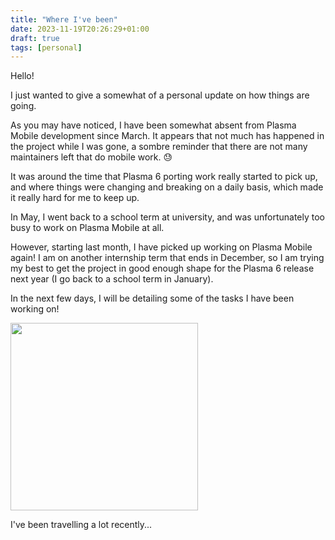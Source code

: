 ```yaml
---
title: "Where I've been"
date: 2023-11-19T20:26:29+01:00
draft: true
tags: [personal]
---
```


Hello!

I just wanted to give a somewhat of a personal update on how things are going.

As you may have noticed, I have been somewhat absent from Plasma Mobile development since March. It appears that not much has happened in the project while I was gone, a sombre reminder that there are not many maintainers left that do mobile work. :sweat:

It was around the time that Plasma 6 porting work really started to pick up, and where things were changing and breaking on a daily basis, which made it really hard for me to keep up.

In May, I went back to a school term at university, and was unfortunately too busy to work on Plasma Mobile at all.

However, starting last month, I have picked up working on Plasma Mobile again! I am on another internship term that ends in December, so I am trying my best to get the project in good enough shape for the Plasma 6 release next year (I go back to a school term in January).

In the next few days, I will be detailing some of the tasks I have been working on!

<img src="/images/blog/2023/11/yvr.png" width=300px/>

I've been travelling a lot recently...
